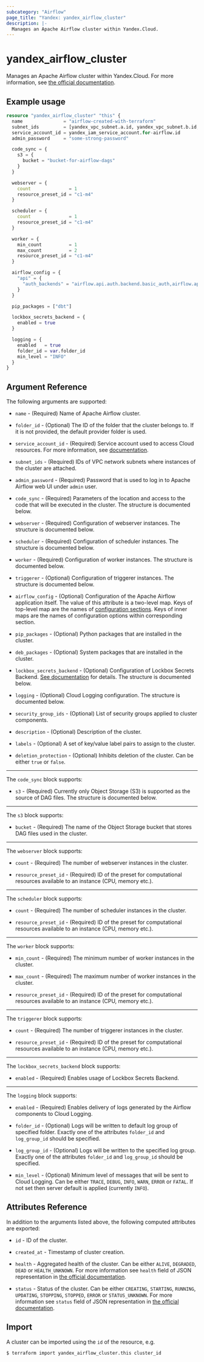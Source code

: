 ```yaml
---
subcategory: "Airflow"
page_title: "Yandex: yandex_airflow_cluster"
description: |-
  Manages an Apache Airflow cluster within Yandex.Cloud.
---
```



# yandex_airflow_cluster




Manages an Apache Airflow cluster within Yandex.Cloud. For more information, see [the official documentation](https://yandex.cloud/docs/managed-airflow/concepts/).

## Example usage

```terraform
resource "yandex_airflow_cluster" "this" {
  name               = "airflow-created-with-terraform"
  subnet_ids         = [yandex_vpc_subnet.a.id, yandex_vpc_subnet.b.id, yandex_vpc_subnet.d.id]
  service_account_id = yandex_iam_service_account.for-airflow.id
  admin_password     = "some-strong-password"

  code_sync = {
    s3 = {
      bucket = "bucket-for-airflow-dags"
    }
  }

  webserver = {
    count              = 1
    resource_preset_id = "c1-m4"
  }

  scheduler = {
    count              = 1
    resource_preset_id = "c1-m4"
  }

  worker = {
    min_count          = 1
    max_count          = 2
    resource_preset_id = "c1-m4"
  }

  airflow_config = {
    "api" = {
      "auth_backends" = "airflow.api.auth.backend.basic_auth,airflow.api.auth.backend.session"
    }
  }

  pip_packages = ["dbt"]

  lockbox_secrets_backend = {
    enabled = true
  }

  logging = {
    enabled   = true
    folder_id = var.folder_id
    min_level = "INFO"
  }
}
```

## Argument Reference

The following arguments are supported:

* `name` - (Required) Name of Apache Airflow cluster.

* `folder_id` - (Optional) The ID of the folder that the cluster belongs to. If it is not provided, the default provider folder is used.

* `service_account_id` - (Required) Service account used to access Cloud resources. For more information, see [documentation](https://yandex.cloud/docs/managed-airflow/concepts/impersonation).

* `subnet_ids` - (Required) IDs of VPC network subnets where instances of the cluster are attached.

* `admin_password` - (Required) Password that is used to log in to Apache Airflow web UI under `admin` user.

* `code_sync` - (Required) Parameters of the location and access to the code that will be executed in the cluster. The structure is documented below.

* `webserver` - (Required) Configuration of webserver instances. The structure is documented below.

* `scheduler` - (Required) Configuration of scheduler instances. The structure is documented below.

* `worker` - (Required) Configuration of worker instances. The structure is documented below.

* `triggerer` - (Optional) Configuration of triggerer instances. The structure is documented below.

* `airflow_config` - (Optional) Configuration of the Apache Airflow application itself. The value of this attribute is a two-level map. Keys of top-level map are the names of [configuration sections](https://airflow.apache.org/docs/apache-airflow/stable/configurations-ref.html#airflow-configuration-options). Keys of inner maps are the names of configuration options within corresponding section.

* `pip_packages` - (Optional) Python packages that are installed in the cluster.

* `deb_packages` - (Optional) System packages that are installed in the cluster.

* `lockbox_secrets_backend` - (Optional) Configuration of Lockbox Secrets Backend. [See documentation](https://yandex.cloud/docs/managed-airflow/tutorials/lockbox-secrets-in-maf-cluster) for details. The structure is documented below.

* `logging` - (Optional) Cloud Logging configuration. The structure is documented below.

* `security_group_ids` - (Optional) List of security groups applied to cluster components.

* `description` - (Optional) Description of the cluster.

* `labels` - (Optional) A set of key/value label pairs to assign to the cluster.

* `deletion_protection` - (Optional) Inhibits deletion of the cluster. Can be either `true` or `false`.

---

The `code_sync` block supports:

* `s3` - (Required) Currently only Object Storage (S3) is supported as the source of DAG files. The structure is documented below.

---

The `s3` block supports:

* `bucket` - (Required) The name of the Object Storage bucket that stores DAG files used in the cluster.

---

The `webserver` block supports:

* `count` - (Required) The number of webserver instances in the cluster.

* `resource_preset_id` - (Required) ID of the preset for computational resources available to an instance (CPU, memory etc.).

---

The `scheduler` block supports:

* `count` - (Required) The number of scheduler instances in the cluster.

* `resource_preset_id` - (Required) ID of the preset for computational resources available to an instance (CPU, memory etc.).

---

The `worker` block supports:

* `min_count` - (Required) The minimum number of worker instances in the cluster.

* `max_count` - (Required) The maximum number of worker instances in the cluster.

* `resource_preset_id` - (Required) ID of the preset for computational resources available to an instance (CPU, memory etc.).

---

The `triggerer` block supports:

* `count` - (Required) The number of triggerer instances in the cluster.

* `resource_preset_id` - (Required) ID of the preset for computational resources available to an instance (CPU, memory etc.).

---

The `lockbox_secrets_backend` block supports:

* `enabled` - (Required) Enables usage of Lockbox Secrets Backend.

---

The `logging` block supports:

* `enabled` - (Required) Enables delivery of logs generated by the Airflow components to Cloud Logging.

* `folder_id` - (Optional) Logs will be written to default log group of specified folder. Exactly one of the attributes `folder_id` and `log_group_id` should be specified.

* `log_group_id` - (Optional) Logs will be written to the specified log group. Exactly one of the attributes `folder_id` and `log_group_id` should be specified.

* `min_level` - (Optional) Minimum level of messages that will be sent to Cloud Logging. Can be either `TRACE`, `DEBUG`, `INFO`, `WARN`, `ERROR` or `FATAL`. If not set then server default is applied (currently `INFO`).

## Attributes Reference

In addition to the arguments listed above, the following computed attributes are exported:

* `id` - ID of the cluster.

* `created_at` - Timestamp of cluster creation.

* `health` - Aggregated health of the cluster. Can be either `ALIVE`, `DEGRADED`, `DEAD` or `HEALTH_UNKNOWN`. For more information see `health` field of JSON representation in [the official documentation](https://yandex.cloud/docs/managed-airflow/api-ref/Cluster/).

* `status` - Status of the cluster. Can be either `CREATING`, `STARTING`, `RUNNING`, `UPDATING`, `STOPPING`, `STOPPED`, `ERROR` or `STATUS_UNKNOWN`. For more information see `status` field of JSON representation in [the official documentation](https://yandex.cloud/docs/managed-airflow/api-ref/Cluster/).

## Import

A cluster can be imported using the `id` of the resource, e.g.

```
$ terraform import yandex_airflow_cluster.this cluster_id
```
